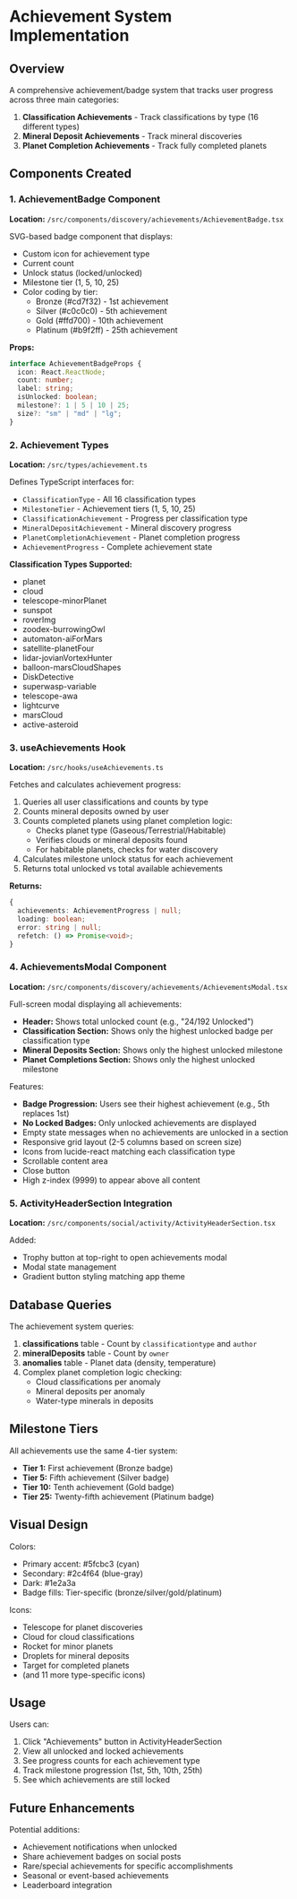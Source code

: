 # Achievement System Implementation

## Overview
A comprehensive achievement/badge system that tracks user progress across three main categories:
1. **Classification Achievements** - Track classifications by type (16 different types)
2. **Mineral Deposit Achievements** - Track mineral discoveries
3. **Planet Completion Achievements** - Track fully completed planets

## Components Created

### 1. AchievementBadge Component
**Location:** `/src/components/discovery/achievements/AchievementBadge.tsx`

SVG-based badge component that displays:
- Custom icon for achievement type
- Current count
- Unlock status (locked/unlocked)
- Milestone tier (1, 5, 10, 25)
- Color coding by tier:
  - Bronze (#cd7f32) - 1st achievement
  - Silver (#c0c0c0) - 5th achievement  
  - Gold (#ffd700) - 10th achievement
  - Platinum (#b9f2ff) - 25th achievement

**Props:**
```typescript
interface AchievementBadgeProps {
  icon: React.ReactNode;
  count: number;
  label: string;
  isUnlocked: boolean;
  milestone?: 1 | 5 | 10 | 25;
  size?: "sm" | "md" | "lg";
}
```

### 2. Achievement Types
**Location:** `/src/types/achievement.ts`

Defines TypeScript interfaces for:
- `ClassificationType` - All 16 classification types
- `MilestoneTier` - Achievement tiers (1, 5, 10, 25)
- `ClassificationAchievement` - Progress per classification type
- `MineralDepositAchievement` - Mineral discovery progress
- `PlanetCompletionAchievement` - Planet completion progress
- `AchievementProgress` - Complete achievement state

**Classification Types Supported:**
- planet
- cloud
- telescope-minorPlanet
- sunspot
- roverImg
- zoodex-burrowingOwl
- automaton-aiForMars
- satellite-planetFour
- lidar-jovianVortexHunter
- balloon-marsCloudShapes
- DiskDetective
- superwasp-variable
- telescope-awa
- lightcurve
- marsCloud
- active-asteroid

### 3. useAchievements Hook
**Location:** `/src/hooks/useAchievements.ts`

Fetches and calculates achievement progress:
1. Queries all user classifications and counts by type
2. Counts mineral deposits owned by user
3. Counts completed planets using planet completion logic:
   - Checks planet type (Gaseous/Terrestrial/Habitable)
   - Verifies clouds or mineral deposits found
   - For habitable planets, checks for water discovery
4. Calculates milestone unlock status for each achievement
5. Returns total unlocked vs total available achievements

**Returns:**
```typescript
{
  achievements: AchievementProgress | null;
  loading: boolean;
  error: string | null;
  refetch: () => Promise<void>;
}
```

### 4. AchievementsModal Component
**Location:** `/src/components/discovery/achievements/AchievementsModal.tsx`

Full-screen modal displaying all achievements:
- **Header:** Shows total unlocked count (e.g., "24/192 Unlocked")
- **Classification Section:** Shows only the highest unlocked badge per classification type
- **Mineral Deposits Section:** Shows only the highest unlocked milestone
- **Planet Completions Section:** Shows only the highest unlocked milestone

Features:
- **Badge Progression:** Users see their highest achievement (e.g., 5th replaces 1st)
- **No Locked Badges:** Only unlocked achievements are displayed
- Empty state messages when no achievements are unlocked in a section
- Responsive grid layout (2-5 columns based on screen size)
- Icons from lucide-react matching each classification type
- Scrollable content area
- Close button
- High z-index (9999) to appear above all content

### 5. ActivityHeaderSection Integration
**Location:** `/src/components/social/activity/ActivityHeaderSection.tsx`

Added:
- Trophy button at top-right to open achievements modal
- Modal state management
- Gradient button styling matching app theme

## Database Queries

The achievement system queries:
1. **classifications** table - Count by `classificationtype` and `author`
2. **mineralDeposits** table - Count by `owner`
3. **anomalies** table - Planet data (density, temperature)
4. Complex planet completion logic checking:
   - Cloud classifications per anomaly
   - Mineral deposits per anomaly
   - Water-type minerals in deposits

## Milestone Tiers

All achievements use the same 4-tier system:
- **Tier 1:** First achievement (Bronze badge)
- **Tier 5:** Fifth achievement (Silver badge)
- **Tier 10:** Tenth achievement (Gold badge)
- **Tier 25:** Twenty-fifth achievement (Platinum badge)

## Visual Design

Colors:
- Primary accent: #5fcbc3 (cyan)
- Secondary: #2c4f64 (blue-gray)
- Dark: #1e2a3a
- Badge fills: Tier-specific (bronze/silver/gold/platinum)

Icons:
- Telescope for planet discoveries
- Cloud for cloud classifications
- Rocket for minor planets
- Droplets for mineral deposits
- Target for completed planets
- (and 11 more type-specific icons)

## Usage

Users can:
1. Click "Achievements" button in ActivityHeaderSection
2. View all unlocked and locked achievements
3. See progress counts for each achievement type
4. Track milestone progression (1st, 5th, 10th, 25th)
5. See which achievements are still locked

## Future Enhancements

Potential additions:
- Achievement notifications when unlocked
- Share achievement badges on social posts
- Rare/special achievements for specific accomplishments
- Seasonal or event-based achievements
- Leaderboard integration
